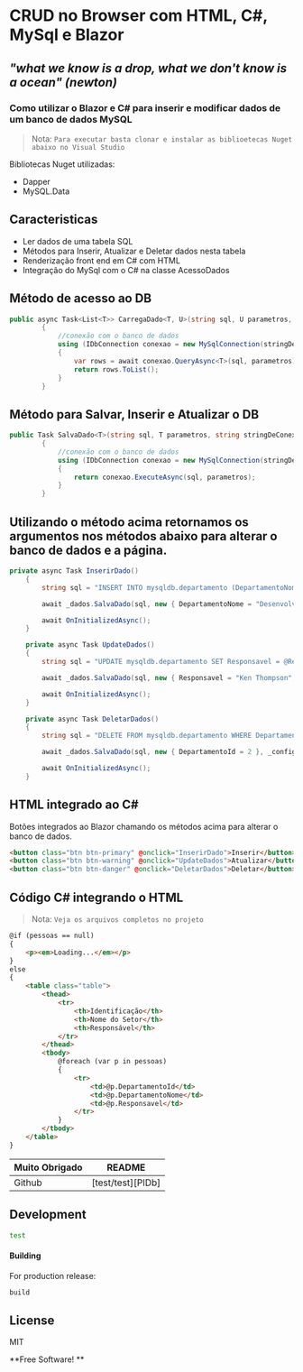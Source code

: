 
# CRUD no Browser com HTML, C#, MySql e Blazor
## _"what we know is a drop, what we don't know is a ocean" (newton)_

### Como utilizar o Blazor e C# para inserir e modificar dados de um banco de dados MySQL

> Nota: `Para executar basta clonar e instalar as biblioetecas Nuget abaixo no Visual Studio`  

Bibliotecas Nuget utilizadas:

- Dapper
- MySQL.Data 

## Caracteristicas

- Ler dados de uma tabela SQL 
- Métodos para Inserir, Atualizar e Deletar dados nesta tabela
- Renderização front end em C# com HTML
- Integração do MySql com o C# na classe AcessoDados

## Método de acesso ao DB
```cs
public async Task<List<T>> CarregaDado<T, U>(string sql, U parametros, string stringDeConexaoDB)
        {
            //conexão com o banco de dados
            using (IDbConnection conexao = new MySqlConnection(stringDeConexaoDB))
            {
                var rows = await conexao.QueryAsync<T>(sql, parametros);
                return rows.ToList();
            }
        }
```

## Método para Salvar, Inserir e Atualizar o DB
```cs
public Task SalvaDado<T>(string sql, T parametros, string stringDeConexaoDB)
        {
            //conexão com o banco de dados
            using (IDbConnection conexao = new MySqlConnection(stringDeConexaoDB))
            {
                return conexao.ExecuteAsync(sql, parametros);
            }
        }
```

## Utilizando o método acima retornamos os argumentos nos métodos abaixo para alterar o banco de dados e a página.

```cs
private async Task InserirDado()
    {
        string sql = "INSERT INTO mysqldb.departamento (DepartamentoNome, Responsavel) VALUES (@DepartamentoNome , @Responsavel);";

        await _dados.SalvaDado(sql, new { DepartamentoNome = "Desenvolvimento C", Responsavel = "Dennis Ritchie" }, _config.GetConnectionString("default"));

        await OnInitializedAsync();
    }

    private async Task UpdateDados()
    {
        string sql = "UPDATE mysqldb.departamento SET Responsavel = @Responsavel WHERE DepartamentoId = @DepartamentoId;";

        await _dados.SalvaDado(sql, new { Responsavel = "Ken Thompson", DepartamentoId = 1 }, _config.GetConnectionString("default"));

        await OnInitializedAsync();
    }

    private async Task DeletarDados()
    {
        string sql = "DELETE FROM mysqldb.departamento WHERE DepartamentoId = @DepartamentoId;";

        await _dados.SalvaDado(sql, new { DepartamentoId = 2 }, _config.GetConnectionString("default"));

        await OnInitializedAsync();
    }
```

## HTML integrado ao C#

Botões integrados ao Blazor chamando os métodos acima para alterar o banco de dados. 

```html
<button class="btn btn-primary" @onclick="InserirDado">Inserir</button>
<button class="btn btn-warning" @onclick="UpdateDados">Atualizar</button>
<button class="btn btn-danger" @onclick="DeletarDados">Deletar</button>
```

## Código C# integrando o HTML

> Nota: `Veja os arquivos completos no projeto`  

```html
@if (pessoas == null)
{
    <p><em>Loading...</em></p>
}
else
{
    <table class="table">
        <thead>
            <tr>
                <th>Identificação</th>
                <th>Nome do Setor</th>
                <th>Responsável</th>
            </tr>
        </thead>
        <tbody>
            @foreach (var p in pessoas)
            {
                <tr>
                    <td>@p.DepartamentoId</td>
                    <td>@p.DepartamentoNome</td>
                    <td>@p.Responsavel</td>
                </tr>
            }
        </tbody>
    </table>
}
```

| Muito Obrigado | README |
| ------ | ------ |
| Github | [test/test][PlDb] |

## Development

```sh
test
```



#### Building

For production release:

```sh
build 
```


## License

MIT

**Free Software! **